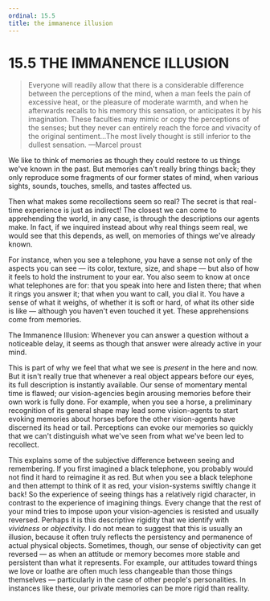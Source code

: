 ```yaml
---
ordinal: 15.5
title: the immanence illusion
---
```


# 15.5 THE IMMANENCE ILLUSION 

<blockquote> Everyone will readily allow that there is a considerable difference between the perceptions of the mind, when a man feels the pain of excessive heat, or the pleasure of moderate warmth, and when he afterwards recalls to his memory this sensation, or anticipates it by his imagination. These faculties may mimic or copy the perceptions of the senses; but they never can entirely reach the force and vivacity of the original sentiment&hellip;The most lively thought is still inferior to the dullest sensation. &mdash;Marcel proust </blockquote>
<p>We like to think of memories as though they could restore to us things we've known in the past. But memories can't really bring things back; they only reproduce some fragments of our former states of mind, when various sights, sounds, touches, smells, and tastes affected us.</p>
<p>Then what makes some recollections seem so real? The secret is that real-time experience is just as indirect! The closest we can come to apprehending the world, in any case, is through the descriptions our agents make. In fact, if we inquired instead about why real things seem real, we would see that this depends, as well, on memories of things we've already known.</p>
<p>For instance, when you see a telephone, you have a sense not only of the aspects you can see &mdash; its color, texture, size, and shape &mdash; but also of how it feels to hold the instrument to your ear. You also seem to know at once what telephones are for: that you speak into here and listen there; that when it rings you answer it; that when you want to call, you dial it. You have a sense of what it weighs, of whether it is soft or hard, of what its other side is like &mdash; although you haven't even touched it yet. These apprehensions come from memories.</p>
<p>The Immanence Illusion: Whenever you can answer a question without a noticeable delay, it seems as though that answer were already active in your mind.</p>
<p>This is part of why we feel that what we see is <em>present</em> in the here and now. But it isn't really true that whenever a real object appears before our eyes, its full description is instantly available. Our sense of momentary mental time is flawed; our vision-agencies begin arousing memories before their own work is fully done. For example, when you see a horse, a preliminary recognition of its general shape may lead some vision-agents to start evoking memories about horses before the other vision-agents have discerned its head or tail. Perceptions can evoke our memories so quickly that we can't distinguish what we've seen from what we've been led to recollect.</p>
<p>This explains some of the subjective difference between seeing and remembering. If you first imagined a black telephone, you probably would not find it hard to reimagine it as red. But when you see a black telephone and then attempt to think of it as red, your vision-systems swiftly change it back! So the experience of seeing things has a relatively rigid character, in contrast to the experience of imagining things. Every change that the rest of your mind tries to impose upon your vision-agencies is resisted and usually reversed. Perhaps it is this descriptive rigidity that we identify with <em>vividness</em> or <em>objectivity.</em> I do not mean to suggest that this is usually an illusion, because it often truly reflects the persistency and permanence of actual physical objects. Sometimes, though, our sense of objectivity can get reversed &mdash; as when an attitude or memory becomes more stable and persistent than what it represents. For example, our attitudes toward things we love or loathe are often much less changeable than those things themselves &mdash; particularly in the case of other people's personalities. In instances like these, our private memories can be more rigid than reality.</p>